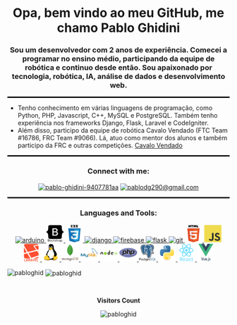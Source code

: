 


<h1 align="center">Opa, bem vindo ao meu GitHub, me chamo Pablo Ghidini</h1>  
<h3 align="center">Sou um desenvolvedor com 2 anos de experiência. Comecei a programar no ensino médio, participando da equipe de robótica e continuo desde então. Sou apaixonado por tecnologia, robótica, IA, análise de dados e desenvolvimento web.</h3>  
  <hr style="border: 1px solid black;">

  
  - Tenho conhecimento em várias linguagens de programação, como Python, PHP, Javascript, C++, MySQL e PostgreSQL. Também tenho experiência nos frameworks Django, Flask, Laravel e CodeIgniter.
- Além disso, participo da equipe de robótica Cavalo Vendado (FTC Team #16786, FRC Team #9066). Lá, atuo como mentor dos alunos e também participo da FRC e outras competições. [Cavalo Vendado](https://www.instagram.com/cavalovendado/)  
 <hr style="border: 1px solid black;">
 <h3 align="center">Connect with me:</h3>  
<p align="center">  
<a href="https://linkedin.com/in/pablo-ghidini-9407781aa" target="blank"><img align="center" src="https://cdn.simpleicons.org/linkedin" alt="pablo-ghidini-9407781aa" height="30" width="40" /></a>  
<a href="mailto: pablodg290@gmail.com" target="blank"><img align="center" src="https://cdn.simpleicons.org/gmail" alt="pablodg290@gmail.com" height="30" width="40" /></a>  
</p>
 <hr style="border: 1px solid black;">  
<h3 align="center">Languages and Tools:</h3>  
<p align="center"> <a href="https://www.arduino.cc/" target="_blank" rel="noreferrer"> <img src="https://cdn.worldvectorlogo.com/logos/arduino-1.svg" alt="arduino" width="40" height="40"/> </a> <a href="https://getbootstrap.com" target="_blank" rel="noreferrer"> <img src="https://raw.githubusercontent.com/devicons/devicon/master/icons/bootstrap/bootstrap-plain-wordmark.svg" alt="bootstrap" width="40" height="40"/> </a> <a href="https://www.w3schools.com/css/" target="_blank" rel="noreferrer"> <img src="https://raw.githubusercontent.com/devicons/devicon/master/icons/css3/css3-original-wordmark.svg" alt="css3" width="40" height="40"/> </a> <a href="https://www.djangoproject.com/" target="_blank" rel="noreferrer"> <img src="https://cdn.worldvectorlogo.com/logos/django.svg" alt="django" width="40" height="40"/> </a> <a href="https://firebase.google.com/" target="_blank" rel="noreferrer"> <img src="https://www.vectorlogo.zone/logos/firebase/firebase-icon.svg" alt="firebase" width="40" height="40"/> </a> <a href="https://flask.palletsprojects.com/" target="_blank" rel="noreferrer"> <img src="https://www.vectorlogo.zone/logos/pocoo_flask/pocoo_flask-icon.svg" alt="flask" width="40" height="40"/> </a> <a href="https://git-scm.com/" target="_blank" rel="noreferrer"> <img src="https://www.vectorlogo.zone/logos/git-scm/git-scm-icon.svg" alt="git" width="40" height="40"/> </a> <a href="https://www.w3.org/html/" target="_blank" rel="noreferrer"> <img src="https://raw.githubusercontent.com/devicons/devicon/master/icons/html5/html5-original-wordmark.svg" alt="html5" width="40" height="40"/> </a> <a href="https://developer.mozilla.org/en-US/docs/Web/JavaScript" target="_blank" rel="noreferrer"> <img src="https://raw.githubusercontent.com/devicons/devicon/master/icons/javascript/javascript-original.svg" alt="javascript" width="40" height="40"/> </a> <a href="https://laravel.com/" target="_blank" rel="noreferrer"> <img src="https://raw.githubusercontent.com/devicons/devicon/master/icons/laravel/laravel-plain-wordmark.svg" alt="laravel" width="40" height="40"/> </a> <a href="https://www.linux.org/" target="_blank" rel="noreferrer"> <img src="https://raw.githubusercontent.com/devicons/devicon/master/icons/linux/linux-original.svg" alt="linux" width="40" height="40"/> </a> <a href="https://www.mongodb.com/" target="_blank" rel="noreferrer"> <img src="https://raw.githubusercontent.com/devicons/devicon/master/icons/mongodb/mongodb-original-wordmark.svg" alt="mongodb" width="40" height="40"/> </a> <a href="https://www.mysql.com/" target="_blank" rel="noreferrer"> <img src="https://raw.githubusercontent.com/devicons/devicon/master/icons/mysql/mysql-original-wordmark.svg" alt="mysql" width="40" height="40"/> </a> <a href="https://nodejs.org" target="_blank" rel="noreferrer"> <img src="https://raw.githubusercontent.com/devicons/devicon/master/icons/nodejs/nodejs-original-wordmark.svg" alt="nodejs" width="40" height="40"/> </a> <a href="https://www.php.net" target="_blank" rel="noreferrer"> <img src="https://raw.githubusercontent.com/devicons/devicon/master/icons/php/php-original.svg" alt="php" width="40" height="40"/> </a> <a href="https://www.postgresql.org" target="_blank" rel="noreferrer"> <img src="https://raw.githubusercontent.com/devicons/devicon/master/icons/postgresql/postgresql-original-wordmark.svg" alt="postgresql" width="40" height="40"/> </a> <a href="https://www.python.org" target="_blank" rel="noreferrer"> <img src="https://raw.githubusercontent.com/devicons/devicon/master/icons/python/python-original.svg" alt="python" width="40" height="40"/> </a> <a href="https://reactjs.org/" target="_blank" rel="noreferrer"> <img src="https://raw.githubusercontent.com/devicons/devicon/master/icons/react/react-original-wordmark.svg" alt="react" width="40" height="40"/> </a> <a href="https://vuejs.org/" target="_blank" rel="noreferrer"> <img src="https://raw.githubusercontent.com/devicons/devicon/master/icons/vuejs/vuejs-original-wordmark.svg" alt="vuejs" width="40" height="40"/> </a> </p>  
  
<p><img align="left" src="https://github-readme-stats.vercel.app/api/top-langs?username=pabloghid&show_icons=true&theme=synthwave&locale=en&layout=compact" alt="pabloghid" /></p>  
  
<p>&nbsp;<img align="center" src="https://github-readme-stats.vercel.app/api?username=pabloghid&show_icons=true&theme=synthwave&locale=en" alt="pabloghid" /></p>

<div align="center">
<br><p align="centre"><b>Visitors Count</b></p>  
<p 
align="center"><img src="https://profile-counter.glitch.me/%7Bpabloghid%7D/count.svg" alt="pabloghid" /> </p> <br>
</div>
